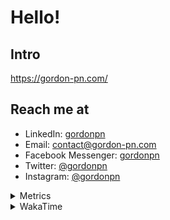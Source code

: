 # Hello!

## Intro

<https://gordon-pn.com/>

## Reach me at

- LinkedIn: [gordonpn](https://www.linkedin.com/in/gordonpn/)
- Email: [contact@gordon-pn.com](mailto:contact@gordon-pn.com)
- Facebook Messenger: [gordonpn](https://www.messenger.com/t/Gordonpn)
- Twitter: [@gordonpn](https://twitter.com/Gordonpn)
- Instagram: [@gordonpn](https://www.instagram.com/gordonpn/)

<details>
  <summary>Metrics</summary>

  <img align="center" src="https://github.com/gordonpn/gordonpn/blob/master/github-metrics.svg" alt="GitHub Metrics">

</details>

<details>
  <summary>WakaTime</summary>

  <!--START_SECTION:waka-->
📊 **This Week I Spent My Time On** 

```text
💬 Programming Languages: 
Java                     8 hrs 18 mins       ███████████████░░░░░░░░░░   61.29 % 
JSON                     1 hr 28 mins        ███░░░░░░░░░░░░░░░░░░░░░░   10.94 % 
XML                      1 hr 14 mins        ██░░░░░░░░░░░░░░░░░░░░░░░   09.12 % 
Makefile                 40 mins             █░░░░░░░░░░░░░░░░░░░░░░░░   05.03 % 
Other                    39 mins             █░░░░░░░░░░░░░░░░░░░░░░░░   04.88 % 

🔥 Editors: 
IntelliJ IDEA            12 hrs 25 mins      ███████████████████████░░   91.65 % 
VS Code                  1 hr 7 mins         ██░░░░░░░░░░░░░░░░░░░░░░░   08.35 % 
```


 Last Updated on 12/02/2025 10:23:27 UTC
<!--END_SECTION:waka-->
</details>
